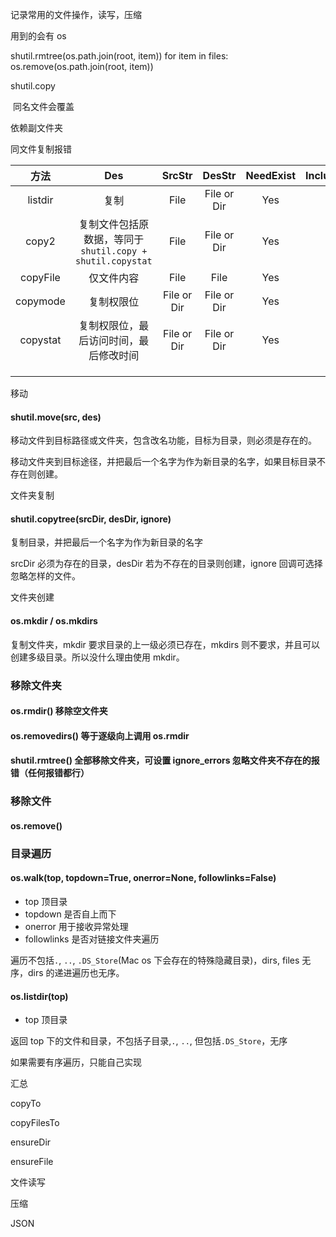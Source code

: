 记录常用的文件操作，读写，压缩

用到的会有 os

shutil.rmtree(os.path.join(root, item))
        for item in files:
            os.remove(os.path.join(root, item))



shutil.copy

​	同名文件会覆盖

依赖副文件夹

同文件复制报错

|   方法   |                            Des                            |   SrcStr    |   DesStr    | NeedExist | IncludeMeta | Replace |
| :------: | :-------------------------------------------------------: | :---------: | :---------: | :-------: | :---------: | :-----: |
| listdir  |                           复制                            |    File     | File or Dir |    Yes    |     No      |   Yes   |
|  copy2   | 复制文件包括原数据，等同于`shutil.copy + shutil.copystat` |    File     | File or Dir |    Yes    |     Yes     |   Yes   |
| copyFile |                        仅文件内容                         |    File     |    File     |    Yes    |     No      |   No    |
| copymode |                        复制权限位                         | File or Dir | File or Dir |    Yes    |     No      |  None   |
| copystat |          复制权限位，最后访问时间，最后修改时间           | File or Dir | File or Dir |    Yes    |     No      |  None   |
|          |                                                           |             |             |           |             |         |
|          |                                                           |             |             |           |             |         |
|          |                                                           |             |             |           |             |         |

移动

#### shutil.move(src, des)

移动文件到目标路径或文件夹，包含改名功能，目标为目录，则必须是存在的。

移动文件夹到目标途径，并把最后一个名字为作为新目录的名字，如果目标目录不存在则创建。



文件夹复制

#### shutil.copytree(srcDir, desDir, ignore)

复制目录，并把最后一个名字为作为新目录的名字

srcDir 必须为存在的目录，desDir 若为不存在的目录则创建，ignore 回调可选择忽略怎样的文件。



文件夹创建

#### os.mkdir / os.mkdirs

复制文件夹，mkdir 要求目录的上一级必须已存在，mkdirs 则不要求，并且可以创建多级目录。所以没什么理由使用 mkdir。



### 移除文件夹

#### os.rmdir() 移除空文件夹

#### os.removedirs() 等于逐级向上调用 os.rmdir

#### shutil.rmtree() 全部移除文件夹，可设置 ignore_errors 忽略文件夹不存在的报错（任何报错都行）



### 移除文件

#### os.remove()



### 目录遍历

#### os.walk(top, topdown=True, onerror=None, followlinks=False)

- top 顶目录
- topdown 是否自上而下
- onerror 用于接收异常处理
- followlinks 是否对链接文件夹遍历

遍历不包括`.`, `..`, `.DS_Store`(Mac os 下会存在的特殊隐藏目录)，dirs, files 无序，dirs 的递进遍历也无序。



#### os.listdir(top)

- top 顶目录

返回 top 下的文件和目录，不包括子目录,`.`, `..`, 但包括`.DS_Store`，无序



如果需要有序遍历，只能自己实现



汇总

copyTo

copyFilesTo

ensureDir

ensureFile



文件读写



压缩



JSON